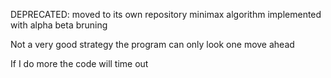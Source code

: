 DEPRECATED:
moved to its own repository
minimax algorithm implemented with alpha beta bruning

Not a very good strategy the program can only look one move ahead 

If I do more the code will time out
